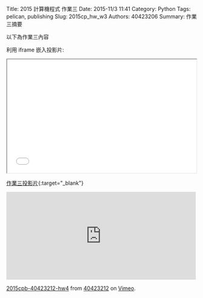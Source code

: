 Title: 2015 計算機程式 作業三
Date: 2015-11/3 11:41
Category: Python
Tags: pelican, publishing
Slug: 2015cp_hw_w3
Authors: 40423206
Summary: 作業三摘要

以下為作業三內容

利用 iframe 嵌入投影片:

<iframe src="40423206_cp_w3_p.html" width="500" height="300"></iframe>

[作業三投影片](40423206_cp_w3p.html){:target="_blank"}

<iframe src="https://player.vimeo.com/video/144977819" width="500" height="232" frameborder="0" webkitallowfullscreen mozallowfullscreen allowfullscreen></iframe> <p><a href="https://vimeo.com/144977819">2015cpb-40423212-hw4</a> from <a href="https://vimeo.com/user45523667">40423212</a> on <a href="https://vimeo.com">Vimeo</a>.</p>
